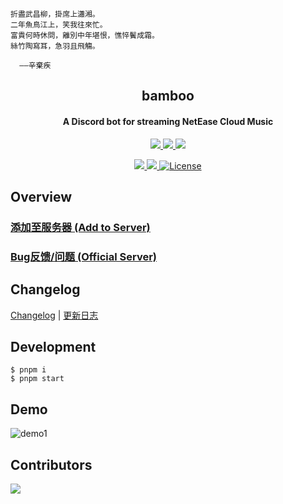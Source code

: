 ```
折盡武昌柳，掛席上瀟湘。
二年魚鳥江上，笑我往來忙。
富貴何時休問，離別中年堪恨，憔悴鬢成霜。
絲竹陶寫耳，急羽且飛觴。

  ——辛棄疾
```

<h2 align="center">bamboo</h2>

<h4 align="center">A Discord bot for streaming NetEase Cloud Music</h4>

<p align="center">
  <a href="https://github.com/discordjs">
    <img src="https://img.shields.io/badge/discord.js-v14.11.0-f7df1e.svg?logo=pnpm" />
  </a>
  <a href="https://discord.gg/yYrT6qfy">
    <img src="https://img.shields.io/discord/966754695123177554.svg?logo=discord&colorB=7289DA&label=Support&logoColor=fafafa" />
  </a>
  <a href="https://www.buymeacoffee.com/kefan">
    <img src="https://img.shields.io/badge/Sponser-me-bd5fff" />
  </a>
</p>

<p align="center">
  <a href="https://github.com/k27dong/bamboo/actions" alt="Github Actions">
    <img src="https://github.com/k27dong/bamboo/actions/workflows/build.yml/badge.svg" />
  </a>
  <a href="https://www.codefactor.io/repository/github/k27dong/bamboo">
    <img src="https://img.shields.io/codefactor/grade/github/k27dong/bamboo/master" />
  </a>
  <a href="https://github.com/k27dong/bamboo/blob/master/LICENSE">
    <img src="https://img.shields.io/badge/License-GPLv3-blue.svg" alt="License">
  </a>
</p>

<h2>Overview</h2>


### [**添加至服务器 (Add to Server)**](https://discord.com/api/oauth2/authorize?client_id=899025207161929768&permissions=8&scope=bot%20applications.commands)

### [**Bug反馈/问题 (Official Server)**](https://discord.gg/p6F32GejZT)


## Changelog

[Changelog](https://github.com/k27dong/bamboo/blob/master/CHANGELOG_en.md) | [更新日志](https://github.com/k27dong/bamboo/blob/master/CHANGELOG.md)

<h2>Development</h2>

```
$ pnpm i
$ pnpm start
```

<h2>Demo</h2>

![demo1](https://user-images.githubusercontent.com/46537987/155899000-11f8463b-1f19-4a3a-9c84-425cc5e3fc96.gif)

<h2>Contributors</h2>

<a href="https://github.com/k27dong/bamboo/graphs/contributors">
  <img src="https://contrib.rocks/image?repo=k27dong/bamboo" />
</a>

